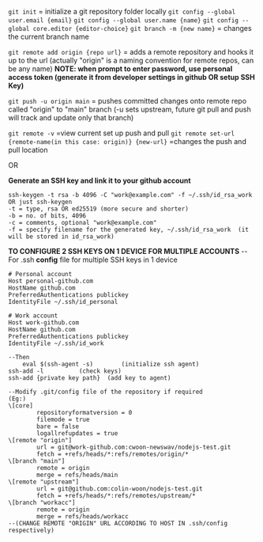`git init` = initialize a git repository folder locally
`git config --global user.email {email}`
`git config --global user.name {name}`
`git config --global core.editor {editor-choice}`
`git branch -m {new name}` = changes the current branch name

`git remote add origin {repo url}` = adds a remote repository and hooks it up to the url
(actually "origin" is a naming convention for remote repos, can be any name)
**NOTE: when prompt to enter password, use personal access token (generate it from developer settings in github OR setup SSH Key)**

`git push -u origin main` = pushes committed changes onto remote repo called "origin" to "main" branch
(-u sets upstream, future git pull and push will track and update only that branch)

`git remote -v` =view current set up push and pull
`git remote set-url {remote-name(in this case: origin)} {new-url}` =changes the push and pull location

OR

**Generate an SSH key and link it to your github account**
```
ssh-keygen -t rsa -b 4096 -C "work@example.com" -f ~/.ssh/id_rsa_work OR just ssh-keygen
-t = type, rsa OR ed25519 (more secure and shorter)
-b = no. of bits, 4096
-c = comments, optional "work@example.com"
-f = specify filename for the generated key, ~/.ssh/id_rsa_work  (it will be stored in id_rsa_work)
```

**TO CONFIGURE 2 SSH KEYS ON 1 DEVICE FOR MULTIPLE ACCOUNTS**
--For .ssh **config** file for multiple SSH keys in 1 device
```
# Personal account
Host personal-github.com
HostName github.com
PreferredAuthentications publickey
IdentityFile ~/.ssh/id_personal

# Work account
Host work-github.com
HostName github.com
PreferredAuthentications publickey
IdentityFile ~/.ssh/id_work
```

```
--Then
	eval $(ssh-agent -s)		(initialize ssh agent)
ssh-add -l 			(check keys)
ssh-add {private key path} 	(add key to agent)
```

```
--Modify .git/config file of the repository if required
(Eg:)
\[core]
		repositoryformatversion = 0
        filemode = true
        bare = false
        logallrefupdates = true
\[remote "origin"]
        url = git@work-github.com:cwoon-newswav/nodejs-test.git
        fetch = +refs/heads/*:refs/remotes/origin/*
\[branch "main"]
        remote = origin
        merge = refs/heads/main
\[remote "upstream"]
        url = git@github.com:colin-woon/nodejs-test.git
        fetch = +refs/heads/*:refs/remotes/upstream/*
\[branch "workacc"]
        remote = origin
        merge = refs/heads/workacc
--(CHANGE REMOTE "ORIGIN" URL ACCORDING TO HOST IN .ssh/config respectively)
```